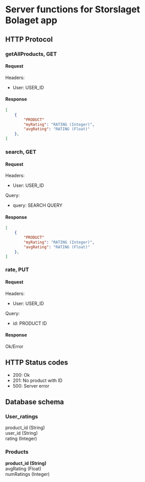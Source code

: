 # Server functions for Storslaget Bolaget app

## HTTP Protocol

### getAllProducts, GET
#### Request
Headers: 
- User: USER_ID

#### Response 
```json
[
	{
		"PRODUCT"
		"myRating": "RATING (Integer)",
		"avgRating": "RATING (Float)"
	},
]
```

### search, GET
#### Request
Headers: 
- User: USER_ID

Query:
- query: SEARCH QUERY

#### Response
```json
[
	{
		"PRODUCT"
		"myRating": "RATING (Integer)",
		"avgRating": "RATING (Float)"
	},
]
```

### rate, PUT
#### Request
Headers: 
- User: USER_ID

Query:
- id: PRODUCT ID

#### Response
Ok/Error

## HTTP Status codes
- 200: Ok
- 201: No product with ID
- 500: Server error

## Database schema
### User_ratings
product_id (String)\
user_id (String)\
rating (Integer)

### Products
**product_id (String)**\
avgRating (Float)\
numRatings (Integer)
